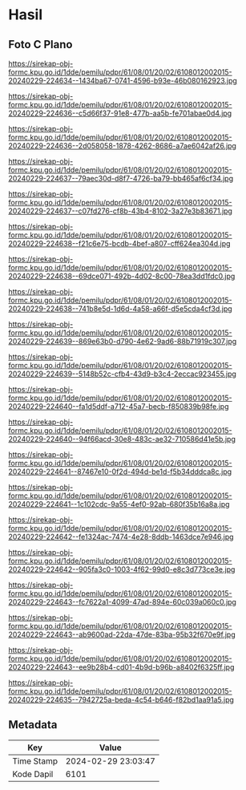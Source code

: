 # Hasil

## Foto C Plano

https://sirekap-obj-formc.kpu.go.id/1dde/pemilu/pdpr/61/08/01/20/02/6108012002015-20240229-224634--1434ba67-0741-4596-b93e-46b080162923.jpg

https://sirekap-obj-formc.kpu.go.id/1dde/pemilu/pdpr/61/08/01/20/02/6108012002015-20240229-224636--c5d66f37-91e8-477b-aa5b-fe701abae0d4.jpg

https://sirekap-obj-formc.kpu.go.id/1dde/pemilu/pdpr/61/08/01/20/02/6108012002015-20240229-224636--2d058058-1878-4262-8686-a7ae6042af26.jpg

https://sirekap-obj-formc.kpu.go.id/1dde/pemilu/pdpr/61/08/01/20/02/6108012002015-20240229-224637--79aec30d-d8f7-4726-ba79-bb465af6cf34.jpg

https://sirekap-obj-formc.kpu.go.id/1dde/pemilu/pdpr/61/08/01/20/02/6108012002015-20240229-224637--c07fd276-cf8b-43b4-8102-3a27e3b83671.jpg

https://sirekap-obj-formc.kpu.go.id/1dde/pemilu/pdpr/61/08/01/20/02/6108012002015-20240229-224638--f21c6e75-bcdb-4bef-a807-cff624ea304d.jpg

https://sirekap-obj-formc.kpu.go.id/1dde/pemilu/pdpr/61/08/01/20/02/6108012002015-20240229-224638--69dce071-492b-4d02-8c00-78ea3dd1fdc0.jpg

https://sirekap-obj-formc.kpu.go.id/1dde/pemilu/pdpr/61/08/01/20/02/6108012002015-20240229-224638--741b8e5d-1d6d-4a58-a66f-d5e5cda4cf3d.jpg

https://sirekap-obj-formc.kpu.go.id/1dde/pemilu/pdpr/61/08/01/20/02/6108012002015-20240229-224639--869e63b0-d790-4e62-9ad6-88b71919c307.jpg

https://sirekap-obj-formc.kpu.go.id/1dde/pemilu/pdpr/61/08/01/20/02/6108012002015-20240229-224639--5148b52c-cfb4-43d9-b3c4-2eccac923455.jpg

https://sirekap-obj-formc.kpu.go.id/1dde/pemilu/pdpr/61/08/01/20/02/6108012002015-20240229-224640--fa1d5ddf-a712-45a7-becb-f850839b98fe.jpg

https://sirekap-obj-formc.kpu.go.id/1dde/pemilu/pdpr/61/08/01/20/02/6108012002015-20240229-224640--94f66acd-30e8-483c-ae32-710586d41e5b.jpg

https://sirekap-obj-formc.kpu.go.id/1dde/pemilu/pdpr/61/08/01/20/02/6108012002015-20240229-224641--87467e10-0f2d-494d-be1d-f5b34dddca8c.jpg

https://sirekap-obj-formc.kpu.go.id/1dde/pemilu/pdpr/61/08/01/20/02/6108012002015-20240229-224641--1c102cdc-9a55-4ef0-92ab-680f35b16a8a.jpg

https://sirekap-obj-formc.kpu.go.id/1dde/pemilu/pdpr/61/08/01/20/02/6108012002015-20240229-224642--fe1324ac-7474-4e28-8ddb-1463dce7e946.jpg

https://sirekap-obj-formc.kpu.go.id/1dde/pemilu/pdpr/61/08/01/20/02/6108012002015-20240229-224642--905fa3c0-1003-4f62-99d0-e8c3d773ce3e.jpg

https://sirekap-obj-formc.kpu.go.id/1dde/pemilu/pdpr/61/08/01/20/02/6108012002015-20240229-224643--fc7622a1-4099-47ad-894e-60c039a060c0.jpg

https://sirekap-obj-formc.kpu.go.id/1dde/pemilu/pdpr/61/08/01/20/02/6108012002015-20240229-224643--ab9600ad-22da-47de-83ba-95b32f670e9f.jpg

https://sirekap-obj-formc.kpu.go.id/1dde/pemilu/pdpr/61/08/01/20/02/6108012002015-20240229-224643--ee9b28b4-cd01-4b9d-b96b-a8402f6325ff.jpg

https://sirekap-obj-formc.kpu.go.id/1dde/pemilu/pdpr/61/08/01/20/02/6108012002015-20240229-224635--7942725a-beda-4c54-b646-f82bd1aa91a5.jpg


## Metadata

| Key        | Value               |
| ---------- | ------------------- |
| Time Stamp | 2024-02-29 23:03:47 |
| Kode Dapil | 6101                |



